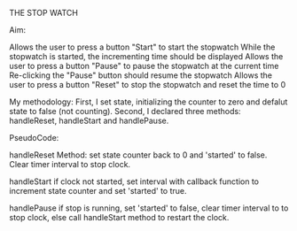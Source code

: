 THE STOP WATCH

Aim:

Allows the user to press a button "Start" to start the stopwatch
While the stopwatch is started, the incrementing time should be displayed
Allows the user to press a button "Pause" to pause the stopwatch at the current time
Re-clicking the "Pause" button should resume the stopwatch
Allows the user to press a button "Reset" to stop the stopwatch and reset the time to 0
 
My methodology:
 First, I set state, initializing the counter to zero and defalut state to false (not counting).
 Second, I declared three methods: handleReset, handleStart and handlePause.
 
 
 PseudoCode:
 
 handleReset Method:
 set state counter back to 0 and 'started' to false. Clear timer interval to stop clock.
 
 handleStart
 if clock not started, set interval with callback function to increment state counter and set 'started' to true.
 
 handlePause
 if stop is running, set 'started' to false, clear timer interval to to stop clock, else call handleStart method to restart the clock.


